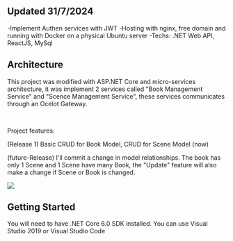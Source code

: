 ## Updated 31/7/2024
-Implement Authen services with JWT
-Hosting with nginx, free domain and running with Docker on a physical Ubuntu server
-Techs: .NET Web API, ReactJS, MySql

## Architecture
<p>This project was modified with ASP.NET Core and micro-services architecture, it was implement 2 services called "Book Management Service" and "Scence Management Service", these services communicates through an Ocelot Gateway.</p>
<br>
<p>Project features:</p>
<p>(Release 1) Basic CRUD for Book Model, CRUD for Scene Model (now)</p>
<p>(future-Release) I'll commit a change in model relationships. The book has only 1 Scene and 1 Scene have many Book, the "Update" feature will also make a change if Scene or Book is changed.</p>
<img src="https://github.com/BeginLearnCoding/BookWebAPI/assets/64021765/c33e944b-48f3-4a51-90b6-e7b29c12c6f7"/>

## Getting Started
<p>You will need to have .NET Core 6.0 SDK installed. You can use Visual Studio 2019 or Visual Studio Code</p>
